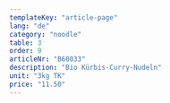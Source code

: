 ```yaml
---
templateKey: "article-page"
lang: "de"
category: "noodle"
table: 3
order: 9
articleNr: "B60033"
description: "Bio Kürbis-Curry-Nudeln"
unit: "3kg TK"
price: "11.50"
---
```

